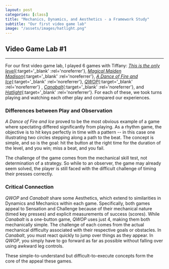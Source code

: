 ```yaml
---
layout: post
categories: [class]
title: "Mechanics, Dynamics, and Aesthetics - a Framework Study"
subtitle: "Our first video game lab"
image: "/assets/images/hatlight.png"
---
```

## Video Game Lab #1

<!-- e -->
***

For our first video game lab, I played 6 games with Tiffany: [*This is the only level*](http://armorgames.com/play/4309/this-is-the-only-level){:target='_blank' :rel='noreferrer'}, [*Magical Maiden Madison*](http://scoutshonour.com/madison/){:target='_blank' :rel='noreferrer'}, [*A Dance of Fire and Ice*](https://www.kongregate.com/games/fizzd/a-dance-of-fire-and-ice){:target='_blank' :rel='noreferrer'}, [*QWOP*](http://www.foddy.net/Athletics.html){:target='_blank' :rel='noreferrer'} , [*Canabalt*](http://www.kongregate.com/games/AdamAtomic/canabalt){:target='_blank' :rel='noreferrer'}, and [*Hatlight*](https://w.itch.io/hatlight){:target='_blank' :rel='noreferrer'}. For each of these, we took turns playing and watching each other play and compared our experiences. 

### Differences between Play and Observation

*A Dance of Fire and Ice* proved to be the most obvious example of a game where spectating differed significantly from playing. As a rhythm game, the objective is to hit keys perfectly in time with a pattern -- in this case one illustrating two circles stepping along a path to the beat. The concept is simple, and so is the goal: hit the button at the right time for the duration of the level, and you win; miss a beat, and you fail. 

The challenge of the game comes from the mechanical skill test, not determination of a strategy. So while to an observer, the game may already seem solved, the player is still faced with the difficult challenge of timing their presses correctly.

### Critical Connection

*QWOP* and *Canabalt* share some Aesthetics, which extend to similarities in Dynamics and Mechanics within each game. Specifically, both games appeal to Sensation and Challenge because of their mechanical nature (timed key presses) and explicit measurements of success (scores). While *Canabalt* is a one-button game, *QWOP* uses just 4, making them both mechanically simple. The challenge of each comes from the actual mechanical difficulty associated with their respective goals or obstacles. In *Canabalt*, you must react quickly to jump over things as they appear. In *QWOP*, you simply have to go forward as far as possible without falling over using awkward leg controls.

These simple-to-understand but difficult-to-execute concepts form the core of the appeal these games. 